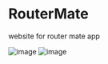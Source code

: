# RouterMate
 website for router mate app
 
![image](https://github.com/chiragferwani/RouterMate/assets/99381741/478763b7-dca6-4cb9-9441-2364313cedbd)
![image](https://github.com/chiragferwani/RouterMate/assets/99381741/264259ed-9f68-4a21-8b22-e3c3ab23f143)

